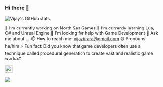 ### Hi there 👋

![Vijay's GitHub stats](https://github-readme-stats.vercel.app/api?username=TargetZero1&show_icons=true&hide=contribs,prs&cache_seconds=86400&theme=vue-dark).


 🔭 I’m currently working on North Sea Games
 🌱 I’m currently learning Lua, C# and Unreal Engine
 🤔 I’m looking for help with Game Development
 💬 Ask me about ...
 📫 How to reach me: vijaybrara@gmail.com
 😄 Pronouns: he/him
 ⚡ Fun fact: Did you know that game developers often use a technique called procedural generation to create vast and realistic game worlds?


<a href="https://www.linkedin.com/in/vijaybrara-79280b257/" rel="nofollow">
        <img src="https://github.com/tbakerx/tbakerx/raw/main/assets/linkedin-green.png" alt="Connect on Linkedin" width="24" height="24" style="max-width: 100%;">
    </a>
    
[![](https://visitcount.itsvg.in/api?id=TargetZero1&label=Profile%20Views&color=3&icon=1&pretty=true)](https://visitcount.itsvg.in)
